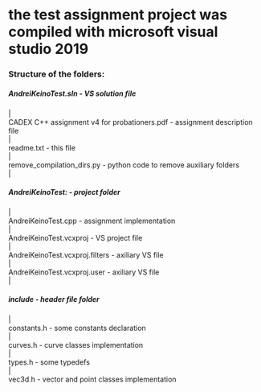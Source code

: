 <h1>the test assignment project was compiled with microsoft visual studio 2019</h1>

<h3>Structure of the folders:</h3>

<h5>AndreiKeinoTest.sln - VS solution file</h5>
	|<br>
	CADEX C++ assignment v4 for probationers.pdf - assignment description file <br>
	|<br>
	readme.txt - this file<br>
	|<br>
	remove_compilation_dirs.py - python code to remove auxiliary folders<br>
	|<br>
	<h5>AndreiKeinoTest: - project folder</h5>
		|<br>
		AndreiKeinoTest.cpp - assignment implementation<br>
		| <br>
		AndreiKeinoTest.vcxproj - VS project file<br>
		|<br>
		AndreiKeinoTest.vcxproj.filters - axiliary VS file<br>
		| <br>
		AndreiKeinoTest.vcxproj.user - axiliary VS file<br>
		|<br>
		<h5>include - header file folder</h5>
			|<br>
			constants.h - some constants declaration<br>
			|<br>
			curves.h - curve classes implementation<br>
			|<br>
			types.h - some typedefs<br>
			| <br>
			vec3d.h - vector and point classes implementation<br>
			
	